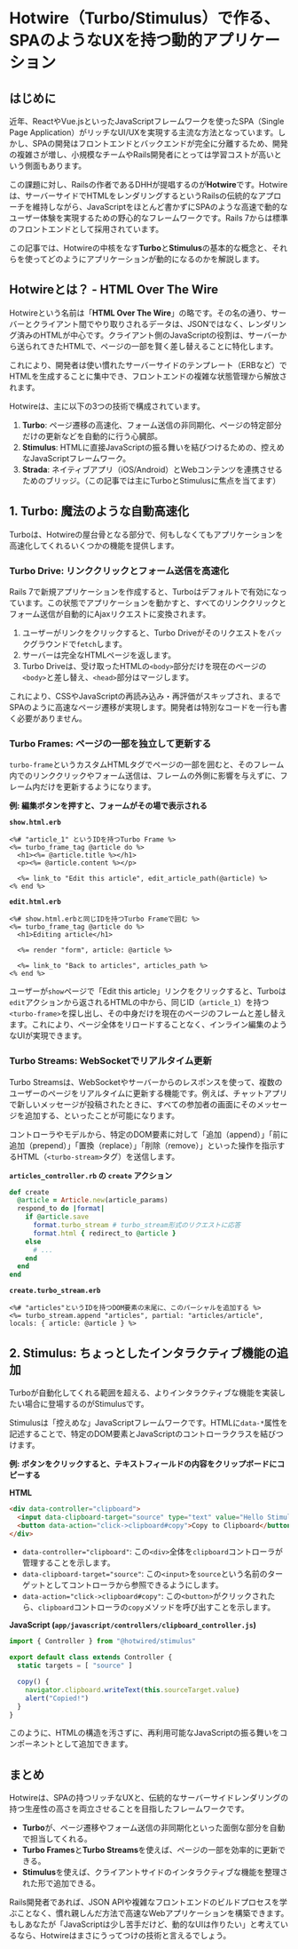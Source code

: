 # Hotwire（Turbo/Stimulus）で作る、SPAのようなUXを持つ動的アプリケーション

## はじめに

近年、ReactやVue.jsといったJavaScriptフレームワークを使ったSPA（Single Page Application）がリッチなUI/UXを実現する主流な方法となっています。しかし、SPAの開発はフロントエンドとバックエンドが完全に分離するため、開発の複雑さが増し、小規模なチームやRails開発者にとっては学習コストが高いという側面もあります。

この課題に対し、Railsの作者であるDHHが提唱するのが**Hotwire**です。Hotwireは、サーバーサイドでHTMLをレンダリングするというRailsの伝統的なアプローチを維持しながら、JavaScriptをほとんど書かずにSPAのような高速で動的なユーザー体験を実現するための野心的なフレームワークです。Rails 7からは標準のフロントエンドとして採用されています。

この記事では、Hotwireの中核をなす**Turbo**と**Stimulus**の基本的な概念と、それらを使ってどのようにアプリケーションが動的になるのかを解説します。

## Hotwireとは？ - HTML Over The Wire

Hotwireという名前は「**HTML Over The Wire**」の略です。その名の通り、サーバーとクライアント間でやり取りされるデータは、JSONではなく、レンダリング済みのHTMLが中心です。クライアント側のJavaScriptの役割は、サーバーから送られてきたHTMLで、ページの一部を賢く差し替えることに特化します。

これにより、開発者は使い慣れたサーバーサイドのテンプレート（ERBなど）でHTMLを生成することに集中でき、フロントエンドの複雑な状態管理から解放されます。

Hotwireは、主に以下の3つの技術で構成されています。

1.  **Turbo**: ページ遷移の高速化、フォーム送信の非同期化、ページの特定部分だけの更新などを自動的に行う心臓部。
2.  **Stimulus**: HTMLに直接JavaScriptの振る舞いを結びつけるための、控えめなJavaScriptフレームワーク。
3.  **Strada**: ネイティブアプリ（iOS/Android）とWebコンテンツを連携させるためのブリッジ。（この記事では主にTurboとStimulusに焦点を当てます）

## 1. Turbo: 魔法のような自動高速化

Turboは、Hotwireの屋台骨となる部分で、何もしなくてもアプリケーションを高速化してくれるいくつかの機能を提供します。

### Turbo Drive: リンククリックとフォーム送信を高速化

Rails 7で新規アプリケーションを作成すると、Turboはデフォルトで有効になっています。この状態でアプリケーションを動かすと、すべてのリンククリックとフォーム送信が自動的にAjaxリクエストに変換されます。

1.  ユーザーがリンクをクリックすると、Turbo Driveがそのリクエストをバックグラウンドで`fetch`します。
2.  サーバーは完全なHTMLページを返します。
3.  Turbo Driveは、受け取ったHTMLの`<body>`部分だけを現在のページの`<body>`と差し替え、`<head>`部分はマージします。

これにより、CSSやJavaScriptの再読み込み・再評価がスキップされ、まるでSPAのように高速なページ遷移が実現します。開発者は特別なコードを一行も書く必要がありません。

### Turbo Frames: ページの一部を独立して更新する

`turbo-frame`というカスタムHTMLタグでページの一部を囲むと、そのフレーム内でのリンククリックやフォーム送信は、フレームの外側に影響を与えずに、フレーム内だけを更新するようになります。

**例: 編集ボタンを押すと、フォームがその場で表示される**

**`show.html.erb`**
```erb
<%# "article_1" というIDを持つTurbo Frame %>
<%= turbo_frame_tag @article do %>
  <h1><%= @article.title %></h1>
  <p><%= @article.content %></p>

  <%= link_to "Edit this article", edit_article_path(@article) %>
<% end %>
```

**`edit.html.erb`**
```erb
<%# show.html.erbと同じIDを持つTurbo Frameで囲む %>
<%= turbo_frame_tag @article do %>
  <h1>Editing article</h1>

  <%= render "form", article: @article %>

  <%= link_to "Back to articles", articles_path %>
<% end %>
```

ユーザーが`show`ページで「Edit this article」リンクをクリックすると、Turboは`edit`アクションから返されるHTMLの中から、同じID（`article_1`）を持つ`<turbo-frame>`を探し出し、その中身だけを現在のページのフレームと差し替えます。これにより、ページ全体をリロードすることなく、インライン編集のようなUIが実現できます。

### Turbo Streams: WebSocketでリアルタイム更新

Turbo Streamsは、WebSocketやサーバーからのレスポンスを使って、複数のユーザーのページをリアルタイムに更新する機能です。例えば、チャットアプリで新しいメッセージが投稿されたときに、すべての参加者の画面にそのメッセージを追加する、といったことが可能になります。

コントローラやモデルから、特定のDOM要素に対して「追加（append）」「前に追加（prepend）」「置換（replace）」「削除（remove）」といった操作を指示するHTML（`<turbo-stream>`タグ）を送信します。

**`articles_controller.rb` の `create` アクション**
```ruby
def create
  @article = Article.new(article_params)
  respond_to do |format|
    if @article.save
      format.turbo_stream # turbo_stream形式のリクエストに応答
      format.html { redirect_to @article }
    else
      # ...
    end
  end
end
```

**`create.turbo_stream.erb`**
```erb
<%# "articles"というIDを持つDOM要素の末尾に、このパーシャルを追加する %>
<%= turbo_stream.append "articles", partial: "articles/article", locals: { article: @article } %>
```

## 2. Stimulus: ちょっとしたインタラクティブ機能の追加

Turboが自動化してくれる範囲を超える、よりインタラクティブな機能を実装したい場合に登場するのがStimulusです。

Stimulusは「控えめな」JavaScriptフレームワークです。HTMLに`data-*`属性を記述することで、特定のDOM要素とJavaScriptのコントローラクラスを結びつけます。

**例: ボタンをクリックすると、テキストフィールドの内容をクリップボードにコピーする**

**HTML**
```html
<div data-controller="clipboard">
  <input data-clipboard-target="source" type="text" value="Hello Stimulus!" readonly>
  <button data-action="click->clipboard#copy">Copy to Clipboard</button>
</div>
```

*   `data-controller="clipboard"`: この`<div>`全体を`clipboard`コントローラが管理することを示します。
*   `data-clipboard-target="source"`: この`<input>`を`source`という名前のターゲットとしてコントローラから参照できるようにします。
*   `data-action="click->clipboard#copy"`: この`<button>`がクリックされたら、`clipboard`コントローラの`copy`メソッドを呼び出すことを示します。

**JavaScript (`app/javascript/controllers/clipboard_controller.js`)**
```javascript
import { Controller } from "@hotwired/stimulus"

export default class extends Controller {
  static targets = [ "source" ]

  copy() {
    navigator.clipboard.writeText(this.sourceTarget.value)
    alert("Copied!")
  }
}
```

このように、HTMLの構造を汚さずに、再利用可能なJavaScriptの振る舞いをコンポーネントとして追加できます。

## まとめ

Hotwireは、SPAの持つリッチなUXと、伝統的なサーバーサイドレンダリングの持つ生産性の高さを両立させることを目指したフレームワークです。

*   **Turbo**が、ページ遷移やフォーム送信の非同期化といった面倒な部分を自動で担当してくれる。
*   **Turbo Frames**と**Turbo Streams**を使えば、ページの一部を効率的に更新できる。
*   **Stimulus**を使えば、クライアントサイドのインタラクティブな機能を整理された形で追加できる。

Rails開発者であれば、JSON APIや複雑なフロントエンドのビルドプロセスを学ぶことなく、慣れ親しんだ方法で高速なWebアプリケーションを構築できます。もしあなたが「JavaScriptは少し苦手だけど、動的なUIは作りたい」と考えているなら、Hotwireはまさにうってつけの技術と言えるでしょう。
